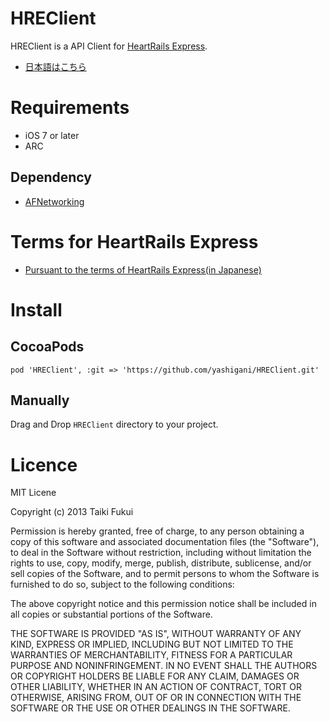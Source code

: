 # HREClient
HREClient is a API Client for [HeartRails Express](http://express.heartrails.com/).

- [日本語はこちら](./README_ja.md)

# Requirements
- iOS 7 or later
- ARC

## Dependency
- [AFNetworking](https://github.com/AFNetworking/AFNetworking)

# Terms for HeartRails Express
- [Pursuant to the terms of HeartRails Express(in Japanese)](http://www.heartrails.com/company/terms.html)

# Install

## CocoaPods
```
pod 'HREClient', :git => 'https://github.com/yashigani/HREClient.git'
```

## Manually
Drag and Drop `HREClient` directory to your project.

# Licence
MIT Licene

Copyright (c) 2013 Taiki Fukui

Permission is hereby granted, free of charge, to any person obtaining a copy of this software and associated documentation files (the "Software"), to deal in the Software without restriction, including without limitation the rights to use, copy, modify, merge, publish, distribute, sublicense, and/or sell copies of the Software, and to permit persons to whom the Software is furnished to do so, subject to the following conditions:

The above copyright notice and this permission notice shall be included in all copies or substantial portions of the Software.

THE SOFTWARE IS PROVIDED "AS IS", WITHOUT WARRANTY OF ANY KIND, EXPRESS OR IMPLIED, INCLUDING BUT NOT LIMITED TO THE WARRANTIES OF MERCHANTABILITY, FITNESS FOR A PARTICULAR PURPOSE AND NONINFRINGEMENT. IN NO EVENT SHALL THE AUTHORS OR COPYRIGHT HOLDERS BE LIABLE FOR ANY CLAIM, DAMAGES OR OTHER LIABILITY, WHETHER IN AN ACTION OF CONTRACT, TORT OR OTHERWISE, ARISING FROM, OUT OF OR IN CONNECTION WITH THE SOFTWARE OR THE USE OR OTHER DEALINGS IN THE SOFTWARE.
